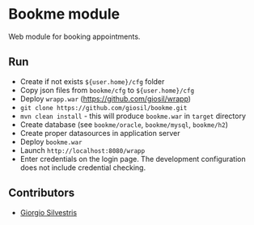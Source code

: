 # Bookme module

Web module for booking appointments.

## Run 

- Create if not exists `${user.home}/cfg` folder
- Copy json files from `bookme/cfg` to `${user.home}/cfg`
- Deploy `wrapp.war` (https://github.com/giosil/wrapp)
- `git clone https://github.com/giosil/bookme.git` 
- `mvn clean install` - this will produce `bookme.war` in `target` directory
- Create database (see `bookme/oracle`, `bookme/mysql`, `bookme/h2`)
- Create proper datasources in application server
- Deploy `bookme.war`
- Launch `http://localhost:8080/wrapp` 
- Enter credentials on the login page. The development configuration does not include credential checking.

## Contributors

* [Giorgio Silvestris](https://github.com/giosil)
